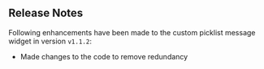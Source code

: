 ## Release Notes

Following enhancements have been made to the custom picklist message widget in version `v1.1.2`:

- Made changes to the code to remove redundancy
